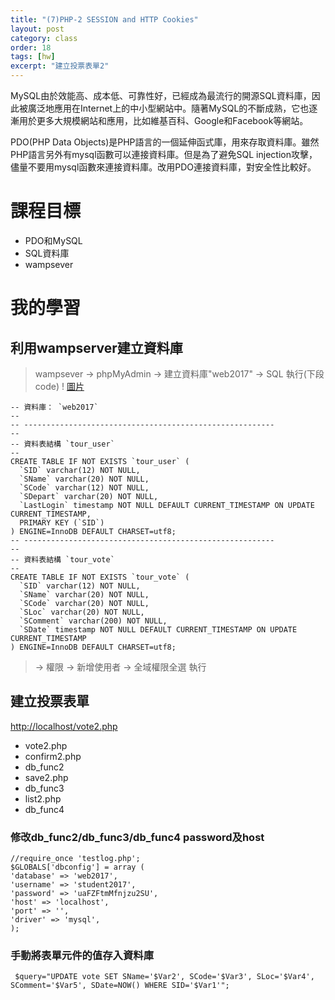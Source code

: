 ```yaml
---
title: "(7)PHP-2 SESSION and HTTP Cookies"
layout: post
category: class
order: 18
tags: [hw]
excerpt: "建立投票表單2"
---
```

MySQL由於效能高、成本低、可靠性好，已經成為最流行的開源SQL資料庫，因此被廣泛地應用在Internet上的中小型網站中。隨著MySQL的不斷成熟，它也逐漸用於更多大規模網站和應用，比如維基百科、Google和Facebook等網站。

PDO(PHP Data Objects)是PHP語言的一個延伸函式庫，用來存取資料庫。雖然PHP語言另外有mysql函數可以連接資料庫。但是為了避免SQL injection攻擊，儘量不要用mysql函數來連接資料庫。改用PDO連接資料庫，對安全性比較好。

# 課程目標
- PDO和MySQL
- SQL資料庫
- wampsever

# 我的學習

## 利用wampserver建立資料庫
> wampsever → phpMyAdmin → 建立資料庫"web2017" → SQL 執行(下段code)
> ! [圖片](Desktop/to/2.png)
```
-- 資料庫： `web2017`
--
-- --------------------------------------------------------
--
-- 資料表結構 `tour_user`
--
CREATE TABLE IF NOT EXISTS `tour_user` (
  `SID` varchar(12) NOT NULL,
  `SName` varchar(20) NOT NULL,
  `SCode` varchar(12) NOT NULL,
  `SDepart` varchar(20) NOT NULL,
  `LastLogin` timestamp NOT NULL DEFAULT CURRENT_TIMESTAMP ON UPDATE CURRENT_TIMESTAMP,
  PRIMARY KEY (`SID`)
) ENGINE=InnoDB DEFAULT CHARSET=utf8;
-- --------------------------------------------------------
--
-- 資料表結構 `tour_vote`
--
CREATE TABLE IF NOT EXISTS `tour_vote` (
  `SID` varchar(12) NOT NULL,
  `SName` varchar(20) NOT NULL,
  `SCode` varchar(20) NOT NULL,
  `SLoc` varchar(20) NOT NULL,
  `SComment` varchar(200) NOT NULL,
  `SDate` timestamp NOT NULL DEFAULT CURRENT_TIMESTAMP ON UPDATE CURRENT_TIMESTAMP
) ENGINE=InnoDB DEFAULT CHARSET=utf8;
```
> → 權限 → 新增使用者 → 全域權限全選 執行

## 建立投票表單
<http://localhost/vote2.php>
* vote2.php
* confirm2.php
* db_func2
* save2.php
* db_func3
* list2.php
* db_func4
### 修改db_func2/db_func3/db_func4 password及host
```
//require_once 'testlog.php';
$GLOBALS['dbconfig'] = array (
'database' => 'web2017',
'username' => 'student2017',
'password' => 'uaFZFtmMfnjzu2SU',
'host' => 'localhost',
'port' => '',
'driver' => 'mysql',
);
```
### 手動將表單元件的值存入資料庫
```
 $query="UPDATE vote SET SName='$Var2', SCode='$Var3', SLoc='$Var4', SComment='$Var5', SDate=NOW() WHERE SID='$Var1'";
```


[1]: https://github.com/        "GitHub"
[2]: https://pages.github.com/  "GitHub Pages"
[3]: https://jekyllrb.com/      "Jekyll"
[4]: http://markdown.tw         "Markdown文件"
[5]: http://dillinger.io/       "Dillinger"








